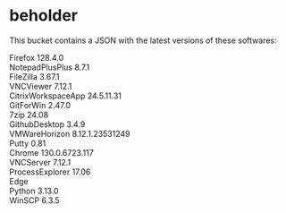# beholder
This bucket contains a JSON with the latest versions of these softwares:

Firefox            128.4.0          
NotepadPlusPlus    8.7.1            
FileZilla          3.67.1           
VNCViewer          7.12.1           
CitrixWorkspaceApp 24.5.11.31       
GitForWin          2.47.0           
7zip               24.08            
GithubDesktop      3.4.9            
VMWareHorizon      8.12.1.23531249  
Putty              0.81             
Chrome             130.0.6723.117   
VNCServer          7.12.1           
ProcessExplorer    17.06            
Edge                              
Python             3.13.0           
WinSCP             6.3.5            



